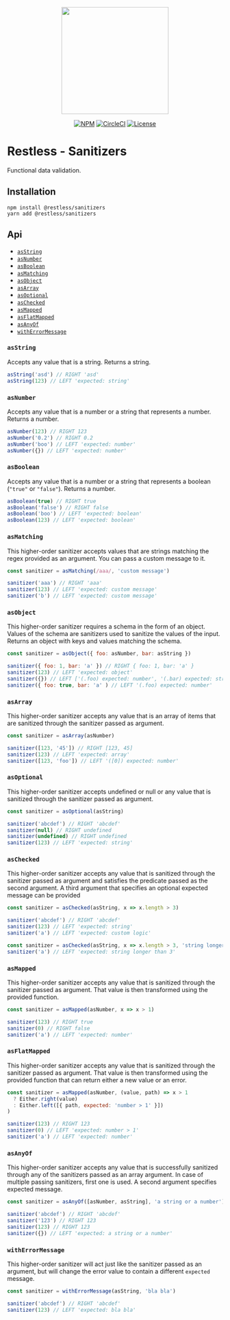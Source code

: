 <div align="center">
  <img width="250" src="https://raw.githubusercontent.com/EthWorks/restless/master/logo.png">
  <br>

[![NPM](https://img.shields.io/npm/v/@restless/sanitizers.svg)](https://www.npmjs.com/package/@restless/sanitizers)
[![CircleCI](https://img.shields.io/circleci/build/github/EthWorks/restless/master.svg)](https://circleci.com/gh/EthWorks/restless/tree/master)
[![License](https://img.shields.io/github/license/Ethworks/restless.svg)](https://github.com/EthWorks/restless/blob/master/UNLICENSE)

</div>

# Restless - Sanitizers

Functional data validation.

## Installation

```
npm install @restless/sanitizers
yarn add @restless/sanitizers
```

## Api

- [`asString`](#asstring)
- [`asNumber`](#assumber)
- [`asBoolean`](#asboolean)
- [`asMatching`](#asmatching)
- [`asObject`](#asobject)
- [`asArray`](#asarray)
- [`asOptional`](#asoptional)
- [`asChecked`](#aschecked)
- [`asMapped`](#asmapped)
- [`asFlatMapped`](#asflatmapped)
- [`asAnyOf`](#asanyof)
- [`withErrorMessage`](#witherrormessage)

### `asString`

Accepts any value that is a string. Returns a string.

```javascript
asString('asd') // RIGHT 'asd'
asString(123) // LEFT 'expected: string'
```

### `asNumber`

Accepts any value that is a number or a string that represents a number. Returns a number.

```javascript
asNumber(123) // RIGHT 123
asNumber('0.2') // RIGHT 0.2
asNumber('boo') // LEFT 'expected: number'
asNumber({}) // LEFT 'expected: number'
```

### `asBoolean`

Accepts any value that is a number or a string that represents a boolean (`"true"` or `"false"`). Returns a number.

```javascript
asBoolean(true) // RIGHT true
asBoolean('false') // RIGHT false
asBoolean('boo') // LEFT 'expected: boolean'
asBoolean(123) // LEFT 'expected: boolean'
```

### `asMatching`

This higher-order sanitizer accepts values that are strings matching the regex provided as an argument. You can pass a custom message to it.

```javascript
const sanitizer = asMatching(/aaa/, 'custom message')

sanitizer('aaa') // RIGHT 'aaa'
sanitizer(123) // LEFT 'expected: custom message'
sanitizer('b') // LEFT 'expected: custom message'
```

### `asObject`

This higher-order sanitizer requires a schema in the form of an object. Values of the schema are sanitizers used to sanitize the values of the input. Returns an object with keys and values matching the schema.

```javascript
const sanitizer = asObject({ foo: asNumber, bar: asString })

sanitizer({ foo: 1, bar: 'a' }) // RIGHT { foo: 1, bar: 'a' }
sanitizer(123) // LEFT 'expected: object'
sanitizer({}) // LEFT ['(.foo) expected: number', '(.bar) expected: string']
sanitizer({ foo: true, bar: 'a' ) // LEFT '(.foo) expected: number'
```

### `asArray`

This higher-order sanitizer accepts any value that is an array of items that are sanitized through the sanitizer passed as argument.

```javascript
const sanitizer = asArray(asNumber)

sanitizer([123, '45']) // RIGHT [123, 45]
sanitizer(123) // LEFT 'expected: array'
sanitizer([123, 'foo']) // LEFT '([0]) expected: number'
```

### `asOptional`

This higher-order sanitizer accepts undefined or null or any value that is sanitized through the sanitizer passed as argument.

```javascript
const sanitizer = asOptional(asString)

sanitizer('abcdef') // RIGHT 'abcdef'
sanitizer(null) // RIGHT undefined
sanitizer(undefined) // RIGHT undefined
sanitizer(123) // LEFT 'expected: string'
```

### `asChecked`

This higher-order sanitizer accepts any value that is sanitized through the sanitizer passed as argument and satisfies the predicate passed as the second argument. A third argument that specifies an optional expected message can be provided

```javascript
const sanitizer = asChecked(asString, x => x.length > 3)

sanitizer('abcdef') // RIGHT 'abcdef'
sanitizer(123) // LEFT 'expected: string'
sanitizer('a') // LEFT 'expected: custom logic'
```
```javascript
const sanitizer = asChecked(asString, x => x.length > 3, 'string longer than 3')
sanitizer('a') // LEFT 'expected: string longer than 3'
```

### `asMapped`

This higher-order sanitizer accepts any value that is sanitized through the sanitizer passed as argument. That value is then transformed using the provided function.

```javascript
const sanitizer = asMapped(asNumber, x => x > 1)

sanitizer(123) // RIGHT true
sanitizer(0) // RIGHT false
sanitizer('a') // LEFT 'expected: number'
```

### `asFlatMapped`

This higher-order sanitizer accepts any value that is sanitized through the sanitizer passed as argument. That value is then transformed using the provided function that can return either a new value or an error.

```javascript
const sanitizer = asMapped(asNumber, (value, path) => x > 1
  ? Either.right(value)
  : Either.left([{ path, expected: 'number > 1' }])
)

sanitizer(123) // RIGHT 123
sanitizer(0) // LEFT 'expected: number > 1'
sanitizer('a') // LEFT 'expected: number'
```

### `asAnyOf`

This higher-order sanitizer accepts any value that is successfully sanitized through any of the sanitizers passed as an array argument. In case of multiple passing sanitizers, first one is used. A second argument specifies expected message.

```javascript
const sanitizer = asAnyOf([asNumber, asString], 'a string or a number')

sanitizer('abcdef') // RIGHT 'abcdef'
sanitizer('123') // RIGHT 123
sanitizer(123) // RIGHT 123
sanitizer({}) // LEFT 'expected: a string or a number'
```

### `withErrorMessage`

This higher-order sanitizer will act just like the sanitizer passed as an argument, but will change the error value to contain a different `expected` message.

```javascript
const sanitizer = withErrorMessage(asString, 'bla bla')

sanitizer('abcdef') // RIGHT 'abcdef'
sanitizer(123) // LEFT 'expected: bla bla'
```
